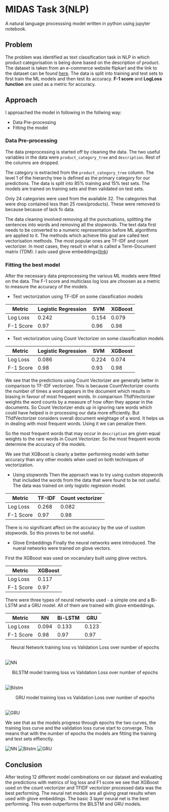 # MIDAS Task 3(NLP)
A natural language processsing model written in python using jupyter notebook.

## Problem
The problem was identified as text classification task in NLP in which product categorisation is being done based on the description of product. The dataset is taken from an e-commerce website flipkart and the link to the dataset can be found [here](https://docs.google.com/spreadsheets/d/1pLv0fNE4WHokpJHUIs-FTVnmI9STgog05e658qEON0I/edit?usp=sharing ). 
The data is split into training and test sets to first train the ML models and then test its accuracy.  **F-1 score** and **LogLoss function** are used as a metric for accuracy.

## Approach
I approached the model in following in the follwing way:
* Data Pre-processing
* Fitting the model

### Data Pre-processing
The data preprocessing is started off by cleaning the data. The two useful variables in the data were `product_category_tree` and `description`. Rest of the columns are dropped.

The category is extracted from the `product_category_tree` column. The level 1 of the hierarchy tree is defined as the primary category for our predictions.
The data is split into 85% training and 15% test sets.  The models are trained on training sets and then validated on test sets.

Only 24 categories were used from the available 32. The categories that were drop contained less than 25 rows(products). These were removed to because because of lack fo data.

The data cleaning involved removing all the punctuations, splitting the sentences into words and removing all the stopwords.
The text data first needs to be converted to a numeric representation before ML algorithms are applied to it. The methods which achieve this goal are called text vectorisation methods. The most popular ones are TF-IDF and count vectorizer. In most cases, they result in what is called a Term-Document matrix (TDM). I aslo used glove embeddings([link](http://www-nlp.stanford.edu/data/glove.840B.300d.zip ))

### Fitting the best model

After the necessary data preprocessing the various ML models were fitted on the data. The F-1 score and multiclass log loss are choosen as a metric to measure the accuracy of the models.

* Text vectorization using TF-IDF on some classification models

| Metric  | Logistic Regression | SVM          | XGBoost|
| ------------- | ------------- | -------------|-------------|
| Log Loss  |  0.242 | 0.154 | 0.079 |
| F-1 Score  | 0.97  | 0.96  | 0.98 |

* Text vectorization using Count Vectorizer on some classification models

| Metric  | Logistic Regression | SVM          | XGBoost|
| ------------- | ------------- | -------------|-------------|
| Log Loss  | 0.086  | 0.224 | 0.074 |
| F-1 Score  |  0.98 | 0.93  | 0.98 |


We see that the predictions using Count Vectorizer are generally better in comparison to TF-IDF vectorizer. This is because CountVectorizer counts the number of times a word appears in the document which results in biasing in favour of most frequent words. In comparison TfidfVectorizer weights the word counts by a measure of how often they appear in the documents. So Count Vectorizer ends up in ignoring rare words which could have helped is in processing our data more efficiently. But TfidfVectorizer considers overall document weightage of a word. It helps us in dealing with most frequent words. Using it we can penalize them. 

So the most frequent words that may occur in `description` are given equal weights to the rare words in Count Vectorizer. So the most frequent words determine the accuracy of the models.

We see that XGBoost is clearly a better performing model with better accuracy than any other models when used on both techniques of vectorization. 

* Using stopwords
Then the approach was to try using custom stopwords that included the words from the data that were found to be not useful. The data was trained on only logistic regresion model.

| Metric  | TF-IDF | Count vectorizer         |
| ------------- | ------------- | -------------|
| Log Loss  | 0.268  | 0.082 | 
| F-1 Score  | 0.97  | 0.98  | 

There is no significant affect on the accuracy by the use of custom stopwords. So this proves to be not useful. 

* Glove Embeddings
Finally the neural networks were introduced. The nueral networks were trained on glove vectors. 

First the XGBoost was used on vocanulary built using glove vectors.

| Metric  | XGBoost | 
| ------------- | ------------- | 
| Log Loss  | 0.117  |  
| F-1 Score  | 0.97  | 

There were three types of neural networks used - a simple one and a Bi-LSTM and a GRU model.
All of them are trained with glove embeddings.

| Metric  | NN | Bi-LSTM | GRU |
| ------------- | ------------- | -------------|----------|
| Log Loss  | 0.094  | 0.133 | 0.123 |
| F-1 Score  | 0.98  | 0.97 | 0.97 |

<div align="center"> Neural Network training loss vs Validation Loss over number of epochs</div><br />

![NN](https://user-images.githubusercontent.com/47393872/114260264-5e1c1980-99f1-11eb-970d-da229a7f09b4.png)

<div align="center"> BiLSTM model training loss vs Validation Loss over number of epochs</div><br />

![Bilstm](https://user-images.githubusercontent.com/47393872/114260291-83a92300-99f1-11eb-915c-b4fe97a9bb98.png)


<div align="center"> GRU model training loss vs Validation Loss over number of epochs</div><br />

![GRU](https://user-images.githubusercontent.com/47393872/114260298-899f0400-99f1-11eb-966d-a418c599cb28.png)
<br />


We see that as the models progress through epochs the two curves, the training loss curve and the validation loss curve start to converge. This means that with the number of epochs the models are fitting the training and test sets effienctly. 

![NN](https://user-images.githubusercontent.com/47393872/114262920-2c5e7f00-9a00-11eb-9e4b-053fdc8f8146.png)
![Bilstm](https://user-images.githubusercontent.com/47393872/114262921-2d8fac00-9a00-11eb-8000-90529d9b6140.png)
![GRU](https://user-images.githubusercontent.com/47393872/114262923-2d8fac00-9a00-11eb-8724-5b2a0c7f6ad2.png)



## Conclusion
After testing 12 different model combinations on our dataset and evaluating the predictions with metrics of log loss and F1 score we see that XGBoost used on the count vectorizer and TFIDF vectorizer processed data was the best performing. The neural net models are all giving great results when used with glove embeddings. The basic 3 layer neural net is the best performing. This even outperforms the BILSTM and GRU models.



